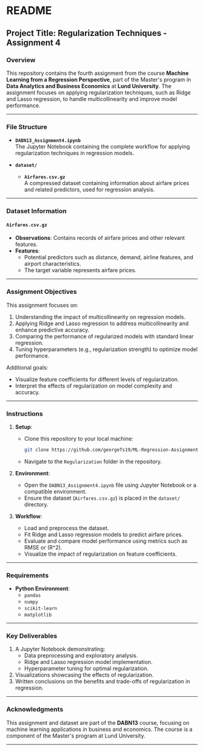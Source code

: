 # README

## Project Title: Regularization Techniques - Assignment 4

### Overview
This repository contains the fourth assignment from the course **Machine Learning from a Regression Perspective**, part of the Master's program in **Data Analytics and Business Economics** at **Lund University**. The assignment focuses on applying regularization techniques, such as Ridge and Lasso regression, to handle multicollinearity and improve model performance.

---

### File Structure

- **`DABN13_Assignment4.ipynb`**  
  The Jupyter Notebook containing the complete workflow for applying regularization techniques in regression models.

- **`dataset/`**
  - **`Airfares.csv.gz`**  
    A compressed dataset containing information about airfare prices and related predictors, used for regression analysis.

---

### Dataset Information

#### `Airfares.csv.gz`
- **Observations**: Contains records of airfare prices and other relevant features.
- **Features**:
  - Potential predictors such as distance, demand, airline features, and airport characteristics.
  - The target variable represents airfare prices.

---

### Assignment Objectives
This assignment focuses on:
1. Understanding the impact of multicollinearity on regression models.
2. Applying Ridge and Lasso regression to address multicollinearity and enhance predictive accuracy.
3. Comparing the performance of regularized models with standard linear regression.
4. Tuning hyperparameters (e.g., regularization strength) to optimize model performance.

Additional goals:
- Visualize feature coefficients for different levels of regularization.
- Interpret the effects of regularization on model complexity and accuracy.

---

### Instructions
1. **Setup**:
   - Clone this repository to your local machine:
     ```bash
     git clone https://github.com/georgeTs19/ML-Regression-Assignments.git
     ```
   - Navigate to the `Regularization` folder in the repository.

2. **Environment**:
   - Open the `DABN13_Assignment4.ipynb` file using Jupyter Notebook or a compatible environment.
   - Ensure the dataset (`Airfares.csv.gz`) is placed in the `dataset/` directory.

3. **Workflow**:
   - Load and preprocess the dataset.
   - Fit Ridge and Lasso regression models to predict airfare prices.
   - Evaluate and compare model performance using metrics such as RMSE or \(R^2\).
   - Visualize the impact of regularization on feature coefficients.

---

### Requirements
- **Python Environment**:
  - `pandas`
  - `numpy`
  - `scikit-learn`
  - `matplotlib`

---

### Key Deliverables
1. A Jupyter Notebook demonstrating:
   - Data preprocessing and exploratory analysis.
   - Ridge and Lasso regression model implementation.
   - Hyperparameter tuning for optimal regularization.
2. Visualizations showcasing the effects of regularization.
3. Written conclusions on the benefits and trade-offs of regularization in regression.

---

### Acknowledgments
This assignment and dataset are part of the **DABN13** course, focusing on machine learning applications in business and economics. The course is a component of the Master's program at Lund University.

---
